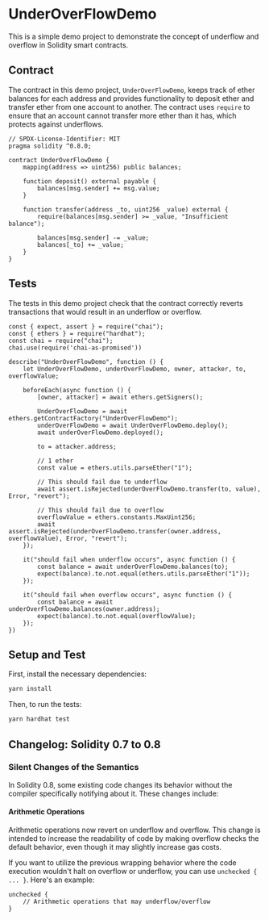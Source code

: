 # UnderOverFlowDemo

This is a simple demo project to demonstrate the concept of underflow and overflow in Solidity smart contracts.

## Contract

The contract in this demo project, `UnderOverFlowDemo`, keeps track of ether balances for each address and provides functionality to deposit ether and transfer ether from one account to another. The contract uses `require` to ensure that an account cannot transfer more ether than it has, which protects against underflows. 

```solidity
// SPDX-License-Identifier: MIT
pragma solidity ^0.8.0;

contract UnderOverFlowDemo {
    mapping(address => uint256) public balances;

    function deposit() external payable {
        balances[msg.sender] += msg.value;
    }

    function transfer(address _to, uint256 _value) external {
        require(balances[msg.sender] >= _value, "Insufficient balance");

        balances[msg.sender] -= _value;
        balances[_to] += _value;
    }
}
```

## Tests

The tests in this demo project check that the contract correctly reverts transactions that would result in an underflow or overflow.

```solidity
const { expect, assert } = require("chai");
const { ethers } = require("hardhat");
const chai = require("chai");
chai.use(require('chai-as-promised'))

describe("UnderOverFlowDemo", function () {
    let UnderOverFlowDemo, underOverFlowDemo, owner, attacker, to, overflowValue;

    beforeEach(async function () {
        [owner, attacker] = await ethers.getSigners();

        UnderOverFlowDemo = await ethers.getContractFactory("UnderOverFlowDemo");
        underOverFlowDemo = await UnderOverFlowDemo.deploy();
        await underOverFlowDemo.deployed();

        to = attacker.address;

        // 1 ether
        const value = ethers.utils.parseEther("1");

        // This should fail due to underflow
        await assert.isRejected(underOverFlowDemo.transfer(to, value), Error, "revert");

        // This should fail due to overflow
        overflowValue = ethers.constants.MaxUint256;
        await assert.isRejected(underOverFlowDemo.transfer(owner.address, overflowValue), Error, "revert");
    });

    it("should fail when underflow occurs", async function () {
        const balance = await underOverFlowDemo.balances(to);
        expect(balance).to.not.equal(ethers.utils.parseEther("1"));
    });

    it("should fail when overflow occurs", async function () {
        const balance = await underOverFlowDemo.balances(owner.address);
        expect(balance).to.not.equal(overflowValue);
    });
})
```

## Setup and Test

First, install the necessary dependencies:

```bash
yarn install
```

Then, to run the tests:

```bash
yarn hardhat test
```

## Changelog: Solidity 0.7 to 0.8

### Silent Changes of the Semantics

In Solidity 0.8, some existing code changes its behavior without the compiler specifically notifying about it. These changes include:

#### Arithmetic Operations

Arithmetic operations now revert on underflow and overflow. This change is intended to increase the readability of code by making overflow checks the default behavior, even though it may slightly increase gas costs.

If you want to utilize the previous wrapping behavior where the code execution wouldn't halt on overflow or underflow, you can use `unchecked { ... }`. Here's an example:

```solidity
unchecked {
    // Arithmetic operations that may underflow/overflow
}
